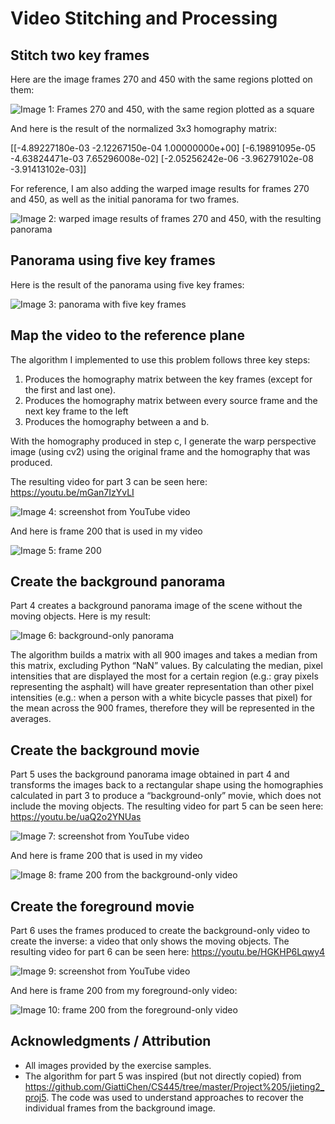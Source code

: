 # Video Stitching and Processing

## Stitch two key frames

Here are the image frames 270 and 450 with the same regions plotted on them: 

![Image 1: Frames 270 and 450, with the same region plotted as a square](_readmeimages/image1.png "Image 1: Frames 270 and 450, with the same region plotted as a square")</p>

And here is the result of the normalized 3x3 homography matrix: </p>
[[-4.89227180e-03 -2.12267150e-04  1.00000000e+00]
 [-6.19891095e-05 -4.63824471e-03  7.65296008e-02]
 [-2.05256242e-06 -3.96279102e-08 -3.91413102e-03]]

For reference, I am also adding the warped image results for frames 270 and 450, as well as the initial panorama for two frames. 

![Image 2: warped image results of frames 270 and 450, with the resulting panorama](_readmeimages/image2.png "Image 2: warped image results of frames 270 and 450, with the resulting panorama")</p>
 
## Panorama using five key frames

Here is the result of the panorama using five key frames: 
 
![Image 3: panorama with five key frames](_readmeimages/image3.png "Image 3: panorama with five key frames")</p>

## Map the video to the reference plane		

The algorithm I implemented to use this problem follows three key steps: 
1. Produces the homography matrix between the key frames (except for the first and last one). 
2. Produces the homography matrix between every source frame and the next key frame to the left
3. Produces the homography between a and b. 

With the homography produced in step c, I generate the warp perspective image (using cv2) using the original frame and the homography that was produced. 

The resulting video for part 3 can be seen here: https://youtu.be/mGan7IzYvLI 
 
![Image 4: screenshot from YouTube video](_readmeimages/image4.png "Image 4: screenshot from YouTube video")</p>

And here is frame 200 that is used in my video
 
![Image 5: frame 200](_readmeimages/image5.png "Image 5: frame 200")</p>

## Create the background panorama

Part 4 creates a background panorama image of the scene without the moving objects. Here is my result: 
 
![Image 6: background-only panorama](_readmeimages/image6.png "Image 6: background-only panorama")</p>

The algorithm builds a matrix with all 900 images and takes a median from this matrix, excluding Python “NaN” values. By calculating the median, pixel intensities that are displayed the most for a certain region (e.g.: gray pixels representing the asphalt) will have greater representation than other pixel intensities (e.g.: when a person with a white bicycle passes that pixel) for the mean across the 900 frames, therefore they will be represented in the averages. 

## Create the background movie

Part 5 uses the background panorama image obtained in part 4 and transforms the images back to a rectangular shape using the homographies calculated in part 3 to produce a “background-only” movie, which does not include the moving objects. The resulting video for part 5 can be seen here: https://youtu.be/uaQ2o2YNUas 
 
![Image 7: screenshot from YouTube video](_readmeimages/image7.png "Image 7: screenshot from YouTube video")</p>

And here is frame 200 that is used in my video
 
![Image 8: frame 200 from the background-only video](_readmeimages/image8.png "Image 8: frame 200 from the background-only video")</p>

## Create the foreground movie

Part 6 uses the frames produced to create the background-only video to create the inverse: a video that only shows the moving objects. The resulting video for part 6 can be seen here: https://youtu.be/HGKHP6Lqwy4 
 
![Image 9: screenshot from YouTube video](_readmeimages/image9.png "Image 9: screenshot from YouTube video")</p>

And here is frame 200 from my foreground-only video: 
 
![Image 10: frame 200 from the foreground-only video](_readmeimages/image10.png "Image 10: frame 200 from the foreground-only video")</p>

## Acknowledgments / Attribution

- All images provided by the exercise samples. 
- The algorithm for part 5 was inspired (but not directly copied) from https://github.com/GiattiChen/CS445/tree/master/Project%205/jieting2_proj5. The code was used to understand approaches to recover the individual frames from the background image. 
